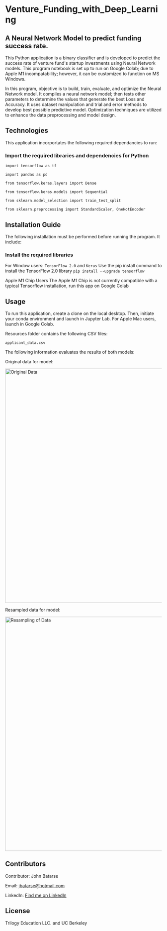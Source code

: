 # Venture_Funding_with_Deep_Learning
## A Neural Network Model to predict funding success rate.

This Python application is a binary classifier and is developed to predict the success rate of venture fund's startup investments using Neural Network models. This program notebook is set up to run on Google Colab; due to Apple M1 incompatability; however, it can be customized to function on MS Windows.

In this program, objective is to build, train, evaluate, and optimize the Neural Network model. It compiles a neural network model; then tests other parameters to determine the values that generate the best Loss and Accuracy. It uses dataset manipulation and trial and error methods to develop best possible predictive model. Optimization techniques are utilized to enhance the data preprocessing and model design.


## Technologies

This application incorportates the following required  dependancies to run:

### Import the required libraries and dependencies for Python

`import tensorflow as tf`

`import pandas as pd`

`from tensorflow.keras.layers import Dense`

`from tensorflow.keras.models import Sequential`

`from sklearn.model_selection import train_test_split`

`from sklearn.preprocessing import StandardScaler, OneHotEncoder`


## Installation Guide

The following installation must be performed before running the program. It include:

### Install the required libraries 

For Window users:
``TensorFlow 2.0`` and ``Keras``
Use the pip install command to install the TensorFlow 2.0 library
`pip install --upgrade tensorflow`

Apple M1 Chip Users
The Apple M1 Chip is not currently compatible with a typical Tensorflow installation, run this app on Google Colab


## Usage

To run this application, create a clone on the local desktop. Then, initiate your conda environment and launch in Jupyter Lab. For Apple Mac users, launch in Google Colab.

Resources folder contains the following CSV files:

`applicant_data.csv`


The following information evaluates the results of both models:


Original data for model:

<img width="753" alt="Original Data" src="https://user-images.githubusercontent.com/93550651/160334104-61071e6f-7c73-492a-9bac-6a9d4792ea4a.png">


Resampled data for model:

<img width="753" alt="Resampling of Data" src="https://user-images.githubusercontent.com/93550651/160334164-12ee945f-cff9-4f9d-9c60-215a6bee9d46.png">



## Contributors

Contributor: John Batarse  

Email: jbatarse@hotmail.com

LinkedIn: [Find me on LinkedIn](<https://www.linkedin.com/in/john-a-batarse-760a26116/>)


## License

Trilogy Education LLC. and UC Berkeley

